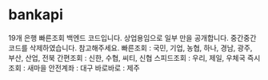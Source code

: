 # bankapi
19개 은행 빠른조회 백엔드 코드입니다. 상업용임으로 일부 만을 공개합니다.
중간중간 코드를 삭제하였습니다. 참고해주세요.
빠른조회 : 국민, 기업, 농협, 하나, 경남, 광주, 부산, 산업, 전북
간편조회 : 신한, 수협, 씨티, 신협
스피드조회 : 우리, 제일, 우체국
즉시조회 : 새마을
안전계좌 : 대구
바로바로 : 제주
